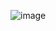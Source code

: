 ![image](https://user-images.githubusercontent.com/65354879/200717140-5f7c38d1-8e0d-455d-ba8d-b56269fb9565.png)
